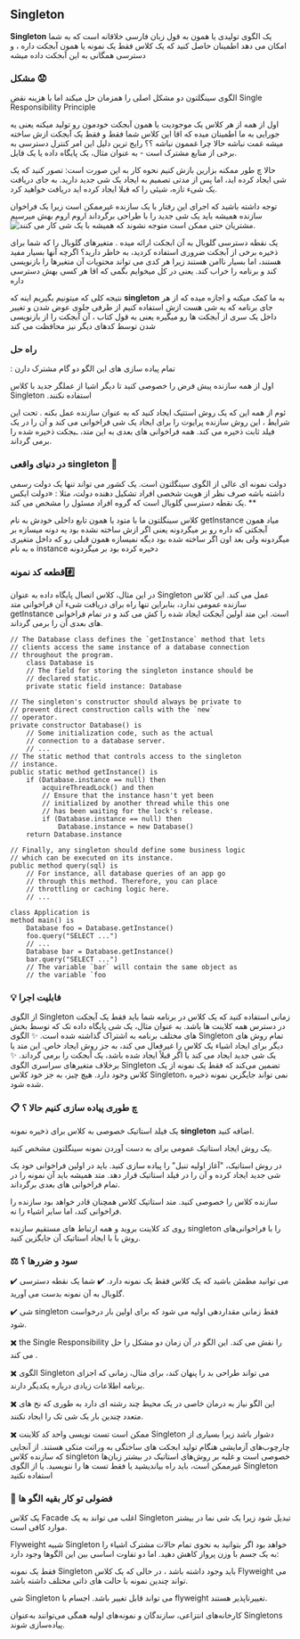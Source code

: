 ## Singleton
**Singleton** 
یک الگوی  تولیدی یا همون به قول زبان فارسی خلاقانه است که به شما امکان می دهد اطمینان حاصل کنید که یک کلاس فقط یک نمونه یا همون آبجکت داره ، و دسترسی همگانی به این آبجکت داده میشه

###  مشکل 😟 

الگوی سینگلتون دو مشکل اصلی را همزمان حل میکند اما با هزینه نقض 
Single Responsibility Principle

اول از همه از هر کلاس یک موجودیت یا همون آبجکت خودمون رو تولید میکنه یعنی یه جورایی به ما اطمینان میده که اقا این کلاس شما فقط و فقط یک آبجکت ازش ساخته میشه غمت نباشه حالا چرا غممون نباشه ؟؟
رایج ترین دلیل این امر کنترل دسترسی به برخی از منابع مشترک است - به عنوان مثال، یک پایگاه داده یا یک فایل.

حالا چ طور ممکنه بزارین بازش کنیم 
نحوه کار به این صورت است: تصور کنید که یک شی ایجاد کرده اید، اما پس از مدتی تصمیم به ایجاد یک شی جدید دارید. به جای دریافت یک شیء تازه، شیئی را که قبلا ایجاد کرده اید دریافت خواهید کرد.

توجه داشته باشید که اجرای این رفتار با یک سازنده غیرممکن است زیرا یک فراخوان سازنده همیشه باید یک شی جدید را با طراحی   برگرداند اروم اروم بهش میرسیم
![مشتریان حتی ممکن است متوجه نشوند که همیشه با یک شی کار می کنند.](https://github.com/ftg-iran/didp-persian/raw/main/4-Catalog%20Of%20Design%20Patterns/images/content/singleton/singleton-comic-1-en.png)


یک نقطه دسترسی گلوبال به آن ابجکت ارائه میده . متغیرهای گلوبال را که شما برای ذخیره برخی از آبجکت ضروری استفاده کردید، به خاطر دارید؟ اگرچه آنها بسیار مفید هستند، اما بسیار 
ناامن هستند زیرا هر کدی می تواند محتویات آن متغیرها را بازنویسی کند و برنامه را خراب کند.
یعنی در کل میخوایم بگمی که اقا هر کسی بهش دسترسی داره 

نتیجه کلی که میتونیم بگیریم اینه که 
**singleton** 
به ما کمک میکنه و اجازه میده که از هر جای برنامه که یه شی هست ازش استفاده کنیم از طرفی جلوی عوض شدن و تغییر داخل یک سری از آبجکت ها رو میگیره یعنی به قول کتاب ، آن آبجکت را از بازنویسی شدن توسط کدهای دیگر نیز محافظت می کند

###    راه حل 
  : تمام پیاده سازی های این الگو دو گام مشترک دارن 
   
   
اول از همه سازنده پیش فرض را خصوصی کنید تا دیگر اشیا از عملگر جدید با کلاس Singleton 
.استفاده نکنند

ئوم از همه این که یک  روش استتیک  ایجاد کنید که به عنوان سازنده عمل بکنه . تحت این شرایط ، این روش سازنده پرایوت را برای ایجاد یک شی فراخوانی می کند و آن را در یک فیلد ثابت ذخیره می کند. همه فراخوانی های بعدی به این متد، ـبجکت ذخیره شده را برمی گرداند.

 ### در دنیای واقعی singleton  🚗  
 دولت نمونه ای عالی از الگوی سینگلتون است. یک کشور می تواند تنها یک دولت رسمی داشته باشه صرف نظر از هویت شخصی افراد تشکیل دهنده دولت،
 مثلا : 
 «دولت ایکس یک نقطه دسترسی گلوبال است که گروه افراد مسئول را مشخص می کند.
 **




 
کلاس سینگلتون  ما با متود یا همون تابع داخلی خودش به نام 
getInstance 
میاد همون آبجکتی که داره رو بر میگردونه یعنی اگر ازش ساخته نشده بود یه دونه میسازه بر میگردونه ولی بعد اون اگر ساخته شده بود دیگه نمیسازه همون قبلی رو که داخل متغیری ه به نام 
instance 
دخیره کرده بود بر میگردونه 

### قطعه کد نمونه#️⃣  
در این مثال، کلاس اتصال پایگاه داده به عنوان
 Singleton
 عمل می کند. این کلاس سازنده عمومی ندارد، بنابراین تنها راه برای دریافت شیء آن فراخوانی متد getInstance است. این متد اولین آبجکت ایجاد شده را کش می کند و در تمام فراخوانی های بعدی آن را برمی گرداند.

    // The Database class defines the `getInstance` method that lets
    // clients access the same instance of a database connection
    // throughout the program.
        class Database is
        // The field for storing the singleton instance should be
        // declared static.
        private static field instance: Database

    // The singleton's constructor should always be private to
    // prevent direct construction calls with the `new`
    // operator.
    private constructor Database() is
        // Some initialization code, such as the actual
        // connection to a database server.
        // ...
    // The static method that controls access to the singleton
    // instance.
    public static method getInstance() is
        if (Database.instance == null) then
            acquireThreadLock() and then
            // Ensure that the instance hasn't yet been
            // initialized by another thread while this one
            // has been waiting for the lock's release.
            if (Database.instance == null) then
                Database.instance = new Database()
        return Database.instance

    // Finally, any singleton should define some business logic
    // which can be executed on its instance.
    public method query(sql) is
        // For instance, all database queries of an app go
        // through this method. Therefore, you can place
        // throttling or caching logic here.
        // ...

    class Application is
    method main() is
        Database foo = Database.getInstance()
        foo.query("SELECT ...")
        // ...
        Database bar = Database.getInstance()
        bar.query("SELECT ...")
        // The variable `bar` will contain the same object as
        // the variable `foo

### 💡  فابلیت اجرا 
از الگوی
 Singleton
  زمانی استفاده کنید که یک کلاس در برنامه شما باید فقط یک آبجکت در دسترس همه کلاینت ها باشد. به عنوان مثال، یک شی پایگاه داده تک  که توسط بخش های مختلف برنامه به اشتراک گذاشته شده است.
  ✨ الگوی 
  Singleton 
  تمام روش های  دیگر برای ایجاد اشیاء یک کلاس را غیرفعال می کند، به جز روش ایجاد خاص. این متد یا یک شی جدید ایجاد می کند یا اگر قبلاً ایجاد شده باشد، یک آبجکت را برمی گرداند.
  ✨ برخلاف متغیرهای سراسری الگوی
  Singleton
   تضمین می‌کند که فقط یک نمونه از یک کلاس وجود دارد. هیچ چیز، به جز خود کلاس Singleton،
    نمی تواند جایگزین نمونه ذخیره شده شود.
    
 ### 📋  چ طوری پیاده سازی کنیم حالا ؟
 
یک فیلد استاتیک خصوصی به کلاس برای ذخیره نمونه 
**singleton**
 اضافه کنید.

یک روش ایجاد استاتیک عمومی برای به دست آوردن نمونه سینگلتون مشخص کنید.

در روش استاتیک، "آغاز اولیه تنبل" را پیاده سازی کنید. باید در اولین فراخوانی خود یک شی جدید ایجاد کرده و آن را در فیلد استاتیک قرار دهد. متد همیشه باید آن نمونه را در تمام فراخوانی های بعدی برگرداند.




سازنده کلاس را خصوصی کنید. متد استاتیک کلاس همچنان قادر خواهد بود سازنده را فراخوانی کند، اما سایر اشیاء را نه.

روی کد کلاینت بروید و همه ارتباط های مستقیم سازنده singleton را با فراخوانی‌های روش  با  با ایجاد استاتیک آن جایگزین کنید.

### ⚖️    سود و ضررها ؟
✔️ می توانید مطمئن باشید که یک کلاس فقط یک نمونه دارد.
✔️ شما یک نقطه دسترسی گلوبال به آن نمونه بدست می آورید.

✔️ شی 
singleton
 فقط زمانی مقداردهی اولیه می شود که برای اولین بار درخواست شود.

✖️ the Single Responsibility
 را نقش می کند. این الگو در آن زمان دو مشکل را حل می کند .

✖️ الگوی 
Singleton 
می تواند طراحی بد را پنهان کند، برای مثال، زمانی که اجزای برنامه اطلاعات زیادی درباره یکدیگر دارند.

✖️ این الگو نیاز به درمان خاصی در یک محیط چند رشته ای دارد به طوری که نخ های متعدد چندین بار یک شی تک را ایجاد نکنند.

✖️ ممکن است تست نویسی  واحد کد کلاینت 
Singleton
 دشوار باشد زیرا بسیاری از چارچوب‌های آزمایشی هنگام تولید ابجکت های ساختگی به وراثت متکی هستند. از آنجایی که سازنده کلاس 
 singleton
  خصوصی است و غلبه بر روش‌های استاتیک در بیشتر زبان‌ها غیرممکن است، باید راه  بیاندیشید
 یا فقط تست ها را ننویسید. یا از الگوی 
  Singleton
   استفاده نکنید
   ### 🔄  فضولی تو کار بقیه الگو ها 
   
   یک کلاس
    Facade 
    اغلب می تواند به یک 
    Singleton
     تبدیل شود زیرا یک شی نما در بیشتر موارد کافی است.

Flyweight
 شبیه
  Singleton
   خواهد بود اگر بتوانید به نحوی تمام حالات مشترک اشیاء را به یک جسم با وزن پرواز کاهش دهید. اما دو تفاوت اساسی بین این الگوها وجود دارد:

فقط یک نمونه 
Singleton 
باید وجود داشته باشد
، در حالی که یک کلاس
 Flyweight
  می تواند چندین نمونه با حالت های ذاتی مختلف داشته باشد.

شی 
Singleton 
می تواند قابل تغییر باشد. اجسام با 
flyweight
 تغییرناپذیر هستند.

کارخانه‌های انتزاعی، سازندگان و نمونه‌های اولیه همگی می‌توانند به‌عنوان 
Singletons 
پیاده‌سازی شوند.
